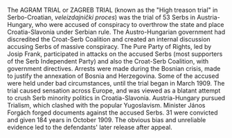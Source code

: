 The AGRAM TRIAL or ZAGREB TRIAL (known as the "High treason trial" in Serbo-Croatian, _veleizdajnički proces_) was the trial of 53 Serbs in Austria-Hungary, who were accused of conspiracy to overthrow the state and place Croatia-Slavonia under Serbian rule. The Austro-Hungarian government had discredited the Croat-Serb Coalition and created an internal discussion accusing Serbs of massive conspiracy. The Pure Party of Rights, led by Josip Frank, participated in attacks on the accused Serbs (most supporters of the Serb Independent Party) and also the Croat-Serb Coalition, with government directives. Arrests were made during the Bosnian crisis, made to justify the annexation of Bosnia and Herzegovina. Some of the accused were held under bad circumstances, until the trial began in March 1909. The trial caused sensation across Europe, and was viewed as a blatant attempt to crush Serb minority politics in Croatia-Slavonia. Austria-Hungary pursued Trialism, which clashed with the popular Yugoslavism. Minister János Forgách forged documents against the accused Serbs. 31 were convicted and given 184 years in October 1909. The obvious bias and unreliable evidence led to the defendants' later release after appeal.
